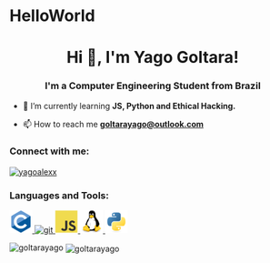 # HelloWorld
<h1 align="center">Hi 👋, I'm Yago Goltara!</h1>
<h3 align="center">I'm a Computer Engineering Student from Brazil</h3>

- 🌱 I’m currently learning **JS, Python and Ethical Hacking.**

- 📫 How to reach me **goltarayago@outlook.com**

<h3 align="left">Connect with me:</h3>
<p align="left">
<a href="https://instagram.com/yagoalexx" target="blank"><img align="center" src="https://raw.githubusercontent.com/rahuldkjain/github-profile-readme-generator/master/src/images/icons/Social/instagram.svg" alt="yagoalexx" height="30" width="40" /></a>
</p>

<h3 align="left">Languages and Tools:</h3>
<p align="left"> <a href="https://www.cprogramming.com/" target="_blank"> <img src="https://raw.githubusercontent.com/devicons/devicon/master/icons/c/c-original.svg" alt="c" width="40" height="40"/> </a> <a href="https://git-scm.com/" target="_blank"> <img src="https://www.vectorlogo.zone/logos/git-scm/git-scm-icon.svg" alt="git" width="40" height="40"/> </a> <a href="https://developer.mozilla.org/en-US/docs/Web/JavaScript" target="_blank"> <img src="https://raw.githubusercontent.com/devicons/devicon/master/icons/javascript/javascript-original.svg" alt="javascript" width="40" height="40"/> </a> <a href="https://www.linux.org/" target="_blank"> <img src="https://raw.githubusercontent.com/devicons/devicon/master/icons/linux/linux-original.svg" alt="linux" width="40" height="40"/> </a> <a href="https://www.python.org" target="_blank"> <img src="https://raw.githubusercontent.com/devicons/devicon/master/icons/python/python-original.svg" alt="python" width="40" height="40"/> </a> </p>

<p><img align="left" src="https://github-readme-stats.vercel.app/api/top-langs?username=goltarayago&show_icons=true&locale=en&layout=compact" alt="goltarayago" /></p>

<p>&nbsp;<img align="center" src="https://github-readme-stats.vercel.app/api?username=goltarayago&show_icons=true&locale=en" alt="goltarayago" /></p>

